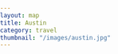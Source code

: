 ```yaml
---
layout: map
title: Austin
category: travel
thumbnail: "/images/austin.jpg"
---
```

<html>
  <head>
  	<meta charset="utf-8">
    <link rel="stylesheet" type="text/css" href="css/style.css">
    <script type="text/javascript" src="https://maps.googleapis.com/maps/api/js?sensor=false"></script>
    <script type="text/javascript" src="js/map.js"></script>
  </head>
  <body>
    <div id="map-canvas"/>
  </body>
</html>
<style>
html {
height: 100%;}
body {height: 100%;margin: 0;padding: 0;}
#map-canvas {height: 100%;}
#iw_container .iw_title {font-size: 16px;font-weight: bold;}
.iw_content {padding: 15px 15px 15px 0;}
<style>
<script type="text/javascript" src="https://maps.googleapis.com/maps/api/js?key=AIzaSyBjiDtJdMbIB54fTQAPJV7bljadWrv0Jww">

var map;
var infoWindow;

var markersData = [
   {
      lat: 40.6386333,
      lng: -8.745,
      name: "Camping Praia da Barra",
      address1:"Rua Diogo CÃ£o, 125",
      address2: "Praia da Barra",
      postalCode: "3830-772 Gafanha da NazarÃ©"},
   {
      lat: 40.59955,
      lng: -8.7498167,
      name: "Camping Costa Nova",
      address1:"Quinta dos Patos, n.Âº 2",
      address2: "Praia da Costa Nova",
      postalCode: "3830-453 Gafanha da EncarnaÃ§Ã£o"
   },
   {
      lat: 40.6247167,
      lng: -8.7129167,
      name: "Camping Gafanha da NazarÃ©",
      address1:"Rua dos BalneÃ¡rios do Complexo Desportivo",
      address2: "Gafanha da NazarÃ©",
      postalCode: "3830-225 Gafanha da NazarÃ©"
   } // don't insert comma in the last item
];


function initialize() {
   var mapOptions = {
      center: new google.maps.LatLng(40.601203,-8.668173),
      zoom: 9,
      mapTypeId: 'roadmap',
   };

   map = new google.maps.Map(document.getElementById('map-canvas'), mapOptions);

   infoWindow = new google.maps.InfoWindow();

   google.maps.event.addListener(map, 'click', function() {
      infoWindow.close();
   });

   displayMarkers();
}
google.maps.event.addDomListener(window, 'load', initialize);

function displayMarkers(){

   var bounds = new google.maps.LatLngBounds();
   
   for (var i = 0; i < markersData.length; i++){

      var latlng = new google.maps.LatLng(markersData[i].lat, markersData[i].lng);
      var name = markersData[i].name;
      var address1 = markersData[i].address1;
      var address2 = markersData[i].address2;
      var postalCode = markersData[i].postalCode;

      createMarker(latlng, name, address1, address2, postalCode);

      bounds.extend(latlng);  
   }

   map.fitBounds(bounds);
}

function createMarker(latlng, name, address1, address2, postalCode){
   var marker = new google.maps.Marker({
      map: map,
      position: latlng,
      title: name
   });

   
   google.maps.event.addListener(marker, 'click', function() {
      
      var iwContent = '<div id="iw_container">' +
            '<div class="iw_title">' + name + '</div>' +
         '<div class="iw_content">' + address1 + '<br />' +
         address2 + '<br />' +
         postalCode + '</div></div>';
      
      infoWindow.setContent(iwContent);

      infoWindow.open(map, marker);
   });
}
</script>
